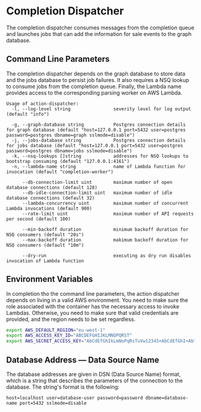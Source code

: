 # Completion Dispatcher

The completion dispatcher consumes messages from the completion queue and launches jobs that can add the information for sale events to the graph database.

## Command Line Parameters

The completion dispatcher depends on the graph database to store data and the jobs database to persist job failures.
It also requires a NSQ lookup to consume jobs from the completion queue.
Finally, the Lambda name provides access to the corresponding parsing worker on AWS Lambda.

```
Usage of action-dispatcher:
  -l, --log-level string                severity level for log output (default "info")
  
  -g, --graph-database string           Postgres connection details for graph database (default "host=127.0.0.1 port=5432 user=postgres password=postgres dbname=graph sslmode=disable")
  -j, --jobs-database string            Postgres connection details for jobs database (default "host=127.0.0.1 port=5432 user=postgres password=postgres dbname=jobs sslmode=disable")
  -k, --nsq-lookups []string            addresses for NSQ lookups to bootstrap consuming (default "127.0.0.1:4161")
  -n, --lambda-name string              name of Lambda function for invocation (default "completion-worker")

      --db-connection-limit uint        maximum number of open database connections (default 128)
      --db-idle-connection-limit uint   maximum number of idle database connections (default 32)
      --lambda-concurrency uint         maximum number of concurrent Lambda invocations (default 900)
      --rate-limit uint                 maximum number of API requests per second (default 100)
      
      --min-backoff duration            minimum backoff duration for NSQ consumers (default "20s")
      --max-backoff duration            makimum backoff duration for NSQ consumers (default "10m")

      --dry-run                         executing as dry run disables invocation of Lambda function
```

## Environment Variables

In completion tho the command line parameters, the action dispatcher depends on living in a valid AWS environment.
You need to make sure the role associated with the container has the necessary access to invoke Lambdas.
Otherwise, you need to make sure that valid credentials are provided, and the region needs to be set regardless.

```sh
export AWS_DEFAULT_REGION="eu-west-1"
export AWS_ACCESS_KEY_ID="ABCDEFGHIJKLMNOPQRST"
export AWS_SECRET_ACCESS_KEY="AbCdEfGhIkLmNoPqRsTuVw12345+AbCdEfGhI+Ab"
```

## Database Address — Data Source Name

The database addresses are given in DSN (Data Source Name) format, which is a string that describes the parameters of the connection to the database.
The string's format is the following:

```
host=localhost user=database-user password=password dbname=database-name port=5432 sslmode=disable
```
